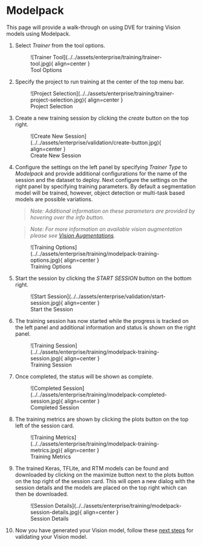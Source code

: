 # Modelpack

This page will provide a walk-through on using DVE for training Vision models using Modelpack.

1. Select *Trainer* from the tool options. 

    <figure markdown="span">
    ![Trainer Tool](../../assets/enterprise/training/trainer-tool.jpg){ align=center }
    <figcaption>Tool Options</figcaption>
    </figure>

2. Specify the project to run training at the center of the top menu bar.

    <figure markdown="span">
    ![Project Selection](../../assets/enterprise/training/trainer-project-selection.jpg){ align=center }
    <figcaption>Project Selection</figcaption>
    </figure>

3. Create a new training session by clicking the *create* button on the top right.

    <figure markdown="span">
	![Create New Session](../../assets/enterprise/validation/create-button.jpg){ align=center }
	<figcaption>Create New Session</figcaption>
	</figure>

4. Configure the settings on the left panel by specifying *Trainer Type* to *Modelpack* and provide additional configurations for the name of the session and the dataset to deploy. Next configure the settings on the right panel by specifying training parameters. By default a segmentation model will be trained, however, object detection or multi-task based models are possible variations. 

    > *Note:* 
	> *Additional information on these parameters are provided by hovering over the info button.* 

    > *Note:*
    > *For more information on available vision augmentation please see [Vision Augmentations](../augmentations.md).*

    <figure markdown="span">
    ![Training Options](../../assets/enterprise/training/modelpack-training-options.jpg){ align=center }
    <figcaption>Training Options</figcaption>
    </figure>

5. Start the session by clicking the *START SESSION* button on the bottom right.

    <figure markdown="span">
	![Start Session](../../assets/enterprise/validation/start-session.jpg){ align=center }
	<figcaption>Start the Session</figcaption>
	</figure>

6. The training session has now started while the progress is tracked on the left panel and additional information and status is shown on the right panel.

    <figure markdown="span">
    ![Training Session](../../assets/enterprise/training/modelpack-training-session.jpg){ align=center }
    <figcaption>Training Session</figcaption>
    </figure>

7. Once completed, the status will be shown as complete.

    <figure markdown="span">
    ![Completed Session](../../assets/enterprise/training/modelpack-completed-session.jpg){ align=center }
    <figcaption>Completed Session</figcaption>
    </figure>

8. The training metrics are shown by clicking the plots button on the top left of the session card. 

    <figure markdown="span">
    ![Training Metrics](../../assets/enterprise/training/modelpack-training-metrics.jpg){ align=center }
    <figcaption>Training Metrics</figcaption>
    </figure>

9. The trained Keras, TFLite, and RTM models can be found and downloaded by clicking on the maximize button next to the plots button on the top right of the session card. This will open a new dialog with the session details and the models are placed on the top right which can then be downloaded.

    <figure markdown="span">
    ![Session Details](../../assets/enterprise/training/modelpack-session-details.jpg){ align=center }
    <figcaption>Session Details</figcaption>
    </figure>

10. Now you have generated your Vision model, follow these [next steps](../validation/1_modelpack.md) for validating your Vision model.